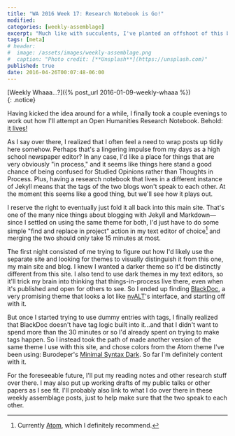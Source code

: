 ```yaml
---
title: "WA 2016 Week 17: Research Notebook is Go!"
modified:
categories: [weekly-assemblage]
excerpt: "Much like with succulents, I've planted an offshoot of this blog to see whether it'll take root. Open Humanities Research Notebooks—come and join the future™."
tags: [meta]
# header:
#  image: /assets/images/weekly-assemblage.png
#  caption: "Photo credit: [**Unsplash**](https://unsplash.com)"
published: true
date: 2016-04-26T00:07:48-06:00
---
```

  
[Weekly Whaaa…?]({% post_url 2016-01-09-weekly-whaaa %})  
{: .notice}  

Having kicked the idea around for a while, I finally took a couple evenings to work out how I'll attempt an Open Humanities Research Notebook. Behold: [it lives!]({{site.url}}/research-notebook)  

As I say over there, I realized that I often feel a need to wrap posts up tidily here somehow. Perhaps that's a lingering impulse from my days as a high school newspaper editor? In any case, I'd like a place for things that are very obviously "in process," and it seems like things here stand a good chance of being confused for Studied Opinions rather than Thoughts in Process. Plus, having a research notebook that lives in a different instance of Jekyll means that the tags of the two blogs won't speak to each other. At the moment this seems like a good thing, but we'll see how it plays out.  

I reserve the right to eventually just fold it all back into this main site. That's one of the many nice things about blogging with Jekyll and Markdown—since I settled on using the same theme for both, I'd just have to do some simple "find and replace in project" action in my text editor of choice[^fna] and merging the two should only take 15 minutes at most.  

[^fna]: Currently [Atom](https://atom.io), which I definitely recommend.  

The first night consisted of me trying to figure out how I'd likely use the separate site and looking for themes to visually distinguish it from this one, my main site and blog. I knew I wanted a darker theme so it'd be distinctly different from this site. I also tend to use dark themes in my text editors, so it'll trick my brain into thinking that things-in-process live there, even when it's published and open for others to see. So I ended up finding [BlackDoc](http://karloespiritu.com/blackdoc/), a very promising theme that looks a lot like [nvALT](http://brettterpstra.com/projects/nvalt/)'s interface, and starting off with it.   

But once I started trying to use dummy entries with tags, I finally realized that BlackDoc doesn't have tag logic built into it…and that I didn't want to spend more than the 30 minutes or so I'd already spent on trying to make tags happen. So I instead took the path of  made another version of the same theme I use with this site, and chose colors from the Atom theme I've been using: Burodeper's [Minimal Syntax Dark](https://github.com/burodepeper/minimal-syntax-dark). So far I'm definitely content with it.  

For the foreseeable future, I'll put my reading notes and other research stuff over there. I may also put up working drafts of my public talks or other papers as I see fit. I'll probably also link to what I do over there in these weekly assemblage posts, just to help make sure that the two speak to each other.   